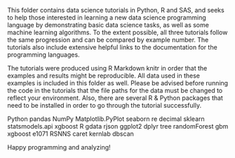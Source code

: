 This folder contains data science tutorials in Python, R and SAS, and seeks to help those interested in learning a new data science programming language by demonstrating basic data science tasks, as well as some machine learning algorithms.  To the extent possible, all three tutorials follow the same progression and can be compared by example number.  The tutorials also include extensive helpful links to the documentation for the programming languages.  

The tutorials were produced using R Markdown knitr in order that the examples and results might be reproducible.  All data used in these examples is included in this folder as well.  Please be advised before running the code in the tutorials that the file paths for the data must be changed to reflect your environment.  Also, there are several R & Python packages that need to be installed in order to go through the tutorial successfully.

Python
  pandas
  NumPy
  Matplotlib.PyPlot
  seaborn
  re
  decimal
  sklearn
  statsmodels.api
  xgboost
R
  gdata
  rjson
  ggplot2
  dplyr
  tree
  randomForest
  gbm
  xgboost
  e1071
  RSNNS
  caret
  kernlab
  dbscan

Happy programming and analyzing!
